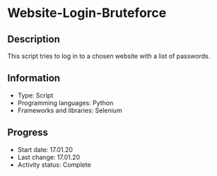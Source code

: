 # Website-Login-Bruteforce
 
## Description
This script tries to log in to a chosen website with a list of passwords.


## Information
- Type: Script
- Programming languages: Python
- Frameworks and libraries: Selenium


## Progress
- Start date: 17.01.20
- Last change: 17.01.20
- Activity status: Complete
